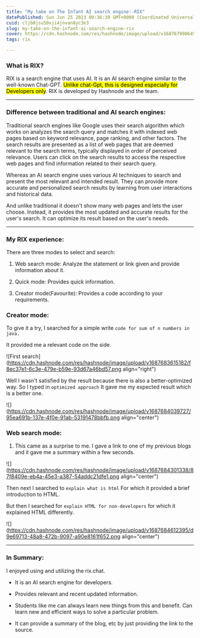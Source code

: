 ```yaml
---
title: "My take on The Infant AI search engine:-RIX"
datePublished: Sun Jun 25 2023 09:36:39 GMT+0000 (Coordinated Universal Time)
cuid: cljb8jsu50xji4jnvan8yc3e3
slug: my-take-on-the-infant-ai-search-engine-rix
cover: https://cdn.hashnode.com/res/hashnode/image/upload/v1687679906452/46f8a9e9-f77e-4df7-b150-bbc4c1b0c10b.png
tags: rix

---
```


### What is RIX?

RIX is a search engine that uses AI. It is an AI search engine similar to the well-known Chat-GPT. <mark>Unlike chat-Gpt, this is designed especially for Developers only</mark>. RIX is developed by Hashnode and the team.

---

### Difference between traditional and AI search engines:

Traditional search engines like Google uses their search algorithm which works on analyzes the search query and matches it with indexed web pages based on keyword relevance, page ranking, and other factors. The search results are presented as a list of web pages that are deemed relevant to the search terms, typically displayed in order of perceived relevance. Users can click on the search results to access the respective web pages and find information related to their search query.

Whereas an AI search engine uses various AI techniques to search and present the most relevant and intended result. They can provide more accurate and personalized search results by learning from user interactions and historical data.

And unlike traditional it doesn't show many web pages and lets the user choose. Instead, it provides the most updated and accurate results for the user's search. It can optimize its result based on the user's needs.

---

### My RIX experience:

There are three modes to select and search:

1. Web search mode: Analyze the statement or link given and provide information about it.
    
2. Quick mode: Provides quick information.
    
3. Creator mode(Favourite): Provides a code according to your requirements.
    

### Creator mode:

To give it a try, I searched for a simple write `code for sum of n numbers in java.`

It provided me a relevant code on the side.

![First search](https://cdn.hashnode.com/res/hashnode/image/upload/v1687683615182/f8ec37e1-6c3e-479e-b59e-93d67a46bd57.png align="right")

Well I wasn't satisfied by the result because there is also a better-optimized way. So I typed in `optimized approach` It gave me my expected result which is a better one.

![](https://cdn.hashnode.com/res/hashnode/image/upload/v1687684039727/95ea691b-137e-4f0e-91ab-53191478bbfb.png align="center")

### Web search mode:

1. This came as a surprise to me. I gave a link to one of my previous blogs and it gave me a summary within a few seconds.
    

![](https://cdn.hashnode.com/res/hashnode/image/upload/v1687684301338/87f8409e-eb4a-45e3-a387-54addc21dfe1.png align="center")

Then next I searched to `explain what is html` For which it provided a brief introduction to HTML.

But then I searched for `explain HTML for non-developers` for which it explained HTML differently.

![](https://cdn.hashnode.com/res/hashnode/image/upload/v1687684612395/d9e69713-48a8-472b-9097-a90e8161f652.png align="center")

---

### In Summary:

I enjoyed using and utilizing the rix.chat.

* It is an AI search engine for developers.
    
* Provides relevant and recent updated information.
    
* Students like me can always learn new things from this and benefit. Can learn new and efficient ways to solve a particular problem.
    
* It can provide a summary of the blog, etc by just providing the link to the source.
